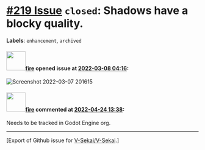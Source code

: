 # [\#219 Issue](https://github.com/V-Sekai/V-Sekai/issues/219) `closed`: Shadows have a blocky quality.
**Labels**: `enhancement`, `archived`


#### <img src="https://avatars.githubusercontent.com/u/32321?u=c2e06a3d2b49a467aa907e54aa259516440267cc&v=4" width="50">[fire](https://github.com/fire) opened issue at [2022-03-08 04:16](https://github.com/V-Sekai/V-Sekai/issues/219):

![Screenshot 2022-03-07 201615](https://user-images.githubusercontent.com/32321/157165146-394ecef6-c59d-4ec3-bb54-140880cc03f3.png)


#### <img src="https://avatars.githubusercontent.com/u/32321?u=c2e06a3d2b49a467aa907e54aa259516440267cc&v=4" width="50">[fire](https://github.com/fire) commented at [2022-04-24 13:38](https://github.com/V-Sekai/V-Sekai/issues/219#issuecomment-1107843924):

Needs to be tracked in Godot Engine org.


-------------------------------------------------------------------------------



[Export of Github issue for [V-Sekai/V-Sekai](https://github.com/V-Sekai/V-Sekai).]
